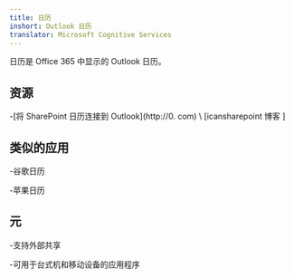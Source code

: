```yaml
---
title: 日历
inshort: Outlook 日历
translator: Microsoft Cognitive Services
---
```


日历是 Office 365 中显示的 Outlook 日历。

资源
---------

-[将 SharePoint 日历连接到
Outlook](http://0. com) \ [icansharepoint 博客 \]

类似的应用
--------------------

-谷歌日历

-苹果日历

元
--------

-支持外部共享

-可用于台式机和移动设备的应用程序

